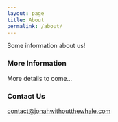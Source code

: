 ```yaml
---
layout: page
title: About
permalink: /about/
---
```


Some information about us!

### More Information

More details to come...

### Contact Us

[contact@jonahwithoutthewhale.com](mailto:contact@jonahwithoutthewhale.com)
